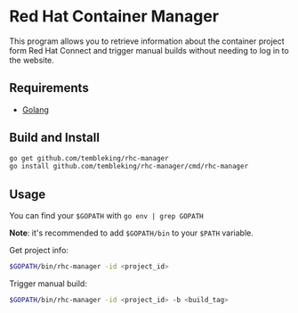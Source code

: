 Red Hat Container Manager
=========================

This program allows you to retrieve information about the container project form Red Hat Connect and trigger manual builds without needing to log in to the website.

## Requirements

- [Golang](https://golang.org/)

## Build and Install

```sh
go get github.com/tembleking/rhc-manager
go install github.com/tembleking/rhc-manager/cmd/rhc-manager
```

## Usage

You can find your `$GOPATH` with `go env | grep GOPATH`

**Note**: it's recommended to add `$GOPATH/bin` to your `$PATH` variable.

Get project info: 

```sh
$GOPATH/bin/rhc-manager -id <project_id>
```

Trigger manual build:

```sh
$GOPATH/bin/rhc-manager -id <project_id> -b <build_tag>
```

